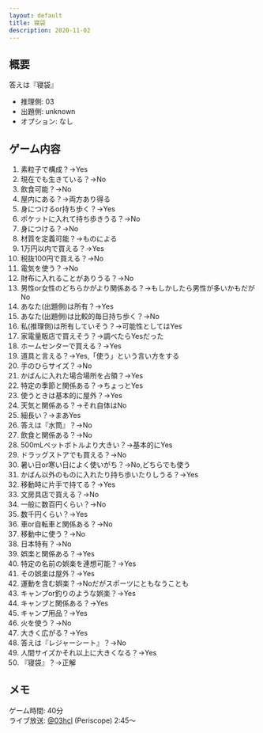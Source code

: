 ```yaml
---
layout: default
title: 寝袋
description: 2020-11-02
---
```


## 概要

答えは『寝袋』

- 推理側: 03
- 出題側: unknown
- オプション: なし

## ゲーム内容

1. 素粒子で構成？→Yes
2. 現在でも生きている？→No
3. 飲食可能？→No
4. 屋内にある？→両方あり得る
5. 身につけるor持ち歩く？→Yes
6. ポケットに入れて持ち歩きうる？→No
7. 身につける？→No
8. 材質を定義可能？→ものによる
9. 1万円以内で買える？→Yes
10. 税抜100円で買える？→No
11. 電気を使う？→No
12. 財布に入れることがありうる？→No
13. 男性or女性のどちらかがより関係ある？→もしかしたら男性が多いかもだがNo
14. あなた(出題側)は所有？→Yes
15. あなた(出題側)は比較的毎日持ち歩く？→No
16. 私(推理側)は所有していそう？→可能性としてはYes
17. 家電量販店で買えそう？→調べたらYesだった
18. ホームセンターで買える？→Yes
19. 道具と言える？→Yes,「使う」という言い方をする
20. 手のひらサイズ？→No
21. かばんに入れた場合場所を占領？→Yes
22. 特定の季節と関係ある？→ちょっとYes
23. 使うときは基本的に屋外？→Yes
24. 天気と関係ある？→それ自体はNo
25. 細長い？→まあYes
26. 答えは『水筒』？→No
27. 飲食と関係ある？→No
28. 500mLペットボトルより大きい？→基本的にYes
29. ドラッグストアでも買える？→No
30. 暑い日or寒い日によく使いがち？→No,どちらでも使う
31. かばん以外のものに入れたり持ち歩いたりしうる？→Yes
32. 移動時に片手で持てる？→Yes
33. 文房具店で買える？→No
34. 一般に数百円くらい？→No
35. 数千円くらい？→Yes
36. 車or自転車と関係ある？→No
37. 移動中に使う？→No
38. 日本特有？→No
39. 娯楽と関係ある？→Yes
40. 特定の名前の娯楽を連想可能？→Yes
41. その娯楽は屋外？→Yes
42. 運動を含む娯楽？→Noだがスポーツにともなうことも
43. キャンプor釣りのような娯楽？→Yes
44. キャンプと関係ある？→Yes
45. キャンプ用品？→Yes
46. 火を使う？→No
47. 大きく広がる？→Yes
48. 答えは『レジャーシート』？→No
49. 人間サイズかそれ以上に大きくなる？→Yes
50. 『寝袋』？→正解

## メモ

ゲーム時間: 40分  
ライブ放送: [@03hcl](https://www.periscope.tv/03hcl/1OdKrWDgpBkGX?t=2m45s) (Periscope) 2:45～
